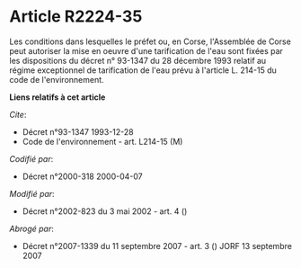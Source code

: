 # Article R2224-35

Les conditions dans lesquelles le préfet ou, en Corse, l'Assemblée de Corse peut autoriser la mise en oeuvre d'une
tarification de l'eau sont fixées par les dispositions du décret n° 93-1347 du 28 décembre 1993 relatif au régime
exceptionnel de tarification de l'eau prévu à l'article L. 214-15 du code de l'environnement.

**Liens relatifs à cet article**

_Cite_:

  - Décret n°93-1347 1993-12-28
  - Code de l'environnement - art. L214-15 (M)

_Codifié par_:

  - Décret n°2000-318 2000-04-07

_Modifié par_:

  - Décret n°2002-823 du 3 mai 2002 - art. 4 ()

_Abrogé par_:

  - Décret n°2007-1339 du 11 septembre 2007 - art. 3 () JORF 13 septembre 2007
